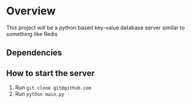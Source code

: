 # Overview
This project will be a python based key-value database server similar to something like Redis

## Dependencies

## How to start the server
1. Run `git clone git@github.com`
2. Run `python main.py`